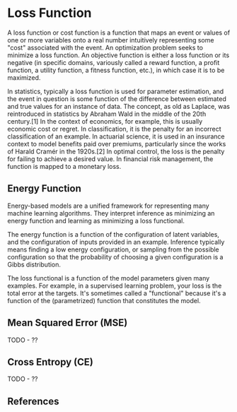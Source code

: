 # Loss Function

A loss function or cost function is a function that maps an event or values of one or more variables onto a real number intuitively representing some "cost" associated with the event. An optimization problem seeks to minimize a loss function. An objective function is either a loss function or its negative (in specific domains, variously called a reward function, a profit function, a utility function, a fitness function, etc.), in which case it is to be maximized.

In statistics, typically a loss function is used for parameter estimation, and the event in question is some function of the difference between estimated and true values for an instance of data. The concept, as old as Laplace, was reintroduced in statistics by Abraham Wald in the middle of the 20th century.[1] In the context of economics, for example, this is usually economic cost or regret. In classification, it is the penalty for an incorrect classification of an example. In actuarial science, it is used in an insurance context to model benefits paid over premiums, particularly since the works of Harald Cramér in the 1920s.[2] In optimal control, the loss is the penalty for failing to achieve a desired value. In financial risk management, the function is mapped to a monetary loss.

## Energy Function

Energy-based models are a unified framework for representing many machine learning algorithms. They interpret inference as minimizing an energy function and learning as minimizing a loss functional.

The energy function is a function of the configuration of latent variables, and the configuration of inputs provided in an example. Inference typically means finding a low energy configuration, or sampling from the possible configuration so that the probability of choosing a given configuration is a Gibbs distribution.

The loss functional is a function of the model parameters given many examples. For example, in a supervised learning problem, your loss is the total error at the targets. It's sometimes called a "functional" because it's a function of the (parametrized) function that constitutes the model.

## Mean Squared Error (MSE)

TODO - ??

## Cross Entropy (CE)

TODO - ??

## References
